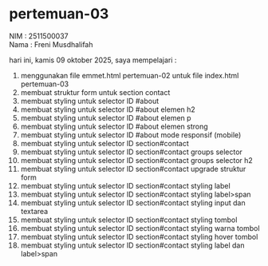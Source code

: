 # pertemuan-03

NIM : 2511500037<br>
Nama : Freni Musdhalifah<br>

hari ini, kamis 09 oktober 2025, saya mempelajari :
<ol>
<li>menggunakan file emmet.html pertemuan-02 untuk file  index.html pertemuan-03</li>
<li>membuat struktur form untuk section contact</li>
<li>membuat styling untuk selector ID #about</li>
<li>membuat styling untuk selector ID #about elemen h2</li>
<li>membuat styling untuk selector ID #about elemen p</li>
<li>membuat styling untuk selector ID #about elemen strong</li>
<li>membuat styling untuk selector ID #about mode responsif (mobile)</li>
<li>membuat styling untuk selector ID section#contact</li>
<li>membuat styling untuk selector ID section#contact groups selector</li>
<li>membuat styling untuk selector ID section#contact groups selector h2</li>
<li>membuat styling untuk selector ID section#contact upgrade struktur form</li>
<li>membuat styling untuk selector ID section#contact styling label</li>
<li>membuat styling untuk selector ID section#contact styling label>span</li>
<li>membuat styling untuk selector ID section#contact styling input dan textarea</li>
<li>membuat styling untuk selector ID section#contact styling tombol</li>
<li>membuat styling untuk selector ID section#contact styling warna tombol</li>
<li>membuat styling untuk selector ID section#contact styling hover tombol</li>
<li>membuat styling untuk selector ID section#contact styling label dan label>span</li>
</ol>
